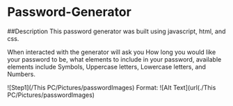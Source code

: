 # Password-Generator

##Description
This password generator was built using javascript, html, and css. 

When interacted with the generator will ask you How long you would like your password to be, what elements to include in your password, available elements include Symbols, Uppercase letters, Lowercase letters, and Numbers. 


![Step1](/This PC/Pictures/passwordImages)
Format: ![Alt Text](url(./This PC/Pictures/passwordImages)















